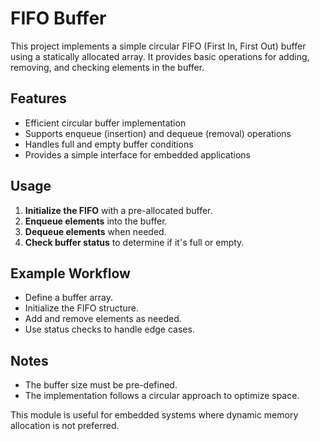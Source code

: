 # FIFO Buffer

This project implements a simple circular FIFO (First In, First Out) buffer using a statically allocated array. It provides basic operations for adding, removing, and checking elements in the buffer.

## Features
- Efficient circular buffer implementation
- Supports enqueue (insertion) and dequeue (removal) operations
- Handles full and empty buffer conditions
- Provides a simple interface for embedded applications

## Usage
1. **Initialize the FIFO** with a pre-allocated buffer.
2. **Enqueue elements** into the buffer.
3. **Dequeue elements** when needed.
4. **Check buffer status** to determine if it's full or empty.

## Example Workflow
- Define a buffer array.
- Initialize the FIFO structure.
- Add and remove elements as needed.
- Use status checks to handle edge cases.

## Notes
- The buffer size must be pre-defined.
- The implementation follows a circular approach to optimize space.

This module is useful for embedded systems where dynamic memory allocation is not preferred.

